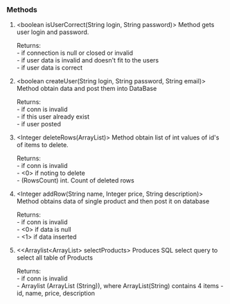 ### Methods

1. <boolean isUserCorrect(String login, String password)> 
    Method gets user login and password. 

    Returns: \
        - <Null> if connection is null or closed or invalid \
        - <False> if user data is invalid and doesn't fit to the users \
        - <True> if user data is correct 

2. <boolean createUser(String login, String password, String email)>
    Method obtain data and post them into DataBase 

    Returns: \
        - <Null> if conn is invalid \
        - <False> if this user already exist \
        - <True> if user posted 

3. <Integer deleteRows(ArrayList<Integer>)>
    Method obtain list of int values of id's of items to delete. 

    Returns: \
        - <Null> if conn is invalid \
        - <0> if noting to delete \
        - (RowsCount) int. Count of deleted rows 

4. <Integer addRow(String name, Integer price, String description)>
    Method obtains data of single product and then post it on database 

    Returns: \
        - <Null> if conn is invalid \
        - <0> if data is null \
        - <1> if data inserted 

5. <<Arraylist<ArrayList<String>> selectProducts> 
    Produces SQL select query to select all table of Products 

    Returns: \
        - <Null> if conn is invalid \
        - Arraylist (ArrayList (String)), where ArrayList(String) contains 4 items - id, name, price, description